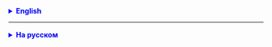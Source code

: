 

<details style="margin-top: 16px">
  <summary style="cursor: pointer; color: blue;"><b>English</b></summary>

1. Implement CarRepositoryDB to the end. Implement methods:
- getting all cars from the DB
- updating a car in the DB
- deleting a car from the DB

</details>

<hr>

<details style="margin-top: 16px">
  <summary style="cursor: pointer; color: blue;"><b>На русском</b></summary>

1. Реализовать до конца CarRepositoryDB. Реализовать методы:
   - получения всех автомобилей из БД
   - обновления автомобиля в БД
   - удаления автомобиля из БД

</details>


